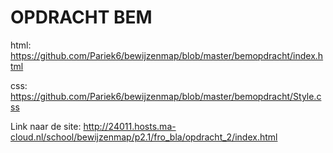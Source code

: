 # OPDRACHT BEM

html:               https://github.com/Pariek6/bewijzenmap/blob/master/bemopdracht/index.html

css:                https://github.com/Pariek6/bewijzenmap/blob/master/bemopdracht/Style.css

Link naar de site:  http://24011.hosts.ma-cloud.nl/school/bewijzenmap/p2.1/fro_bla/opdracht_2/index.html
